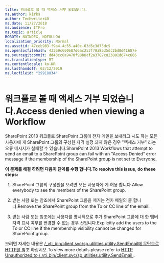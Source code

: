 ```yaml
---
title: 워크플로 볼 때 액세스 거부 되었습니다.
ms.author: kirks
author: Techwriter40
ms.date: 11/27/2018
ms.audience: ITPro
ms.topic: article
ROBOTS: NOINDEX, NOFOLLOW
localization_priority: Normal
ms.assetid: 47ceb983-f9a4-4c55-a40c-03d5c3d75dc9
ms.openlocfilehash: 43369c600687d6ac253f70a8535dc2bd0d41687e
ms.sourcegitcommit: dd43cc0a9470f98b8ef2a3787c823801d674c666
ms.translationtype: MT
ms.contentlocale: ko-KR
ms.lasthandoff: 02/12/2019
ms.locfileid: "29918834"
---
```

# <a name="access-denied-when-viewing-a-workflow"></a><span data-ttu-id="6b1ce-102">워크플로 볼 때 액세스 거부 되었습니다.</span><span class="sxs-lookup"><span data-stu-id="6b1ce-102">Access denied when viewing a Workflow</span></span>

<span data-ttu-id="6b1ce-103">SharePoint 2013 워크플로 SharePoint 그룹에 전자 메일을 보내려고 시도 하는 모든 사용자에 게 SharePoint 그룹의 구성원 자격 설정 되지 않은 경우 "액세스 거부" 라는 오류 메시지가 실패할 수 있습니다.</span><span class="sxs-lookup"><span data-stu-id="6b1ce-103">SharePoint 2013 Workflows that attempt to send an email to a SharePoint group can fail with an "Access Denied" error message if the membership of the SharePoint group is not set to Everyone.</span></span>
  
 <span data-ttu-id="6b1ce-104">**이 문제를 해결 하려면 다음이 단계를 수행 합니다.**</span><span class="sxs-lookup"><span data-stu-id="6b1ce-104">**To resolve this issue, do these steps:**</span></span>
  
 1. <span data-ttu-id="6b1ce-105">SharePoint 그룹의 구성원을 보려면 모든 사용자에 게 허용 합니다.</span><span class="sxs-lookup"><span data-stu-id="6b1ce-105">Allow everybody to see the members of the SharePoint group.</span></span> 
  
 2. <span data-ttu-id="6b1ce-106">받는 사람 또는 참조에서 SharePoint 그룹을 제거는 전자 메일의 줄 합니다.</span><span class="sxs-lookup"><span data-stu-id="6b1ce-106">Remove the SharePoint group from the To or CC line of the email.</span></span> 
  
 3. <span data-ttu-id="6b1ce-107">받는 사람 또는 참조에는 사용자를 명시적으로 추가 SharePoint 그룹에 대 한 멤버 자격 표시 여부를 변경할 수 없는 경우 선입니다.</span><span class="sxs-lookup"><span data-stu-id="6b1ce-107">Explicitly add the users to the To or CC line if the membership visibility cannot be changed for SharePoint group.</span></span> 
  
<span data-ttu-id="6b1ce-108">보려면 자세한 내용은 [/_vti_bin/client.svc/sp.utilities.utility.SendEmail에 무단으로 HTTP를 ](https://go.microsoft.com/fwlink/?linkid=2044694&amp;clcid=0x409)참조 하십시오.</span><span class="sxs-lookup"><span data-stu-id="6b1ce-108">To view more details please refer to [HTTP Unauthorized to /_vti_bin/client.svc/sp.utilities.utility.SendEmail ](https://go.microsoft.com/fwlink/?linkid=2044694&amp;clcid=0x409).</span></span>
  

